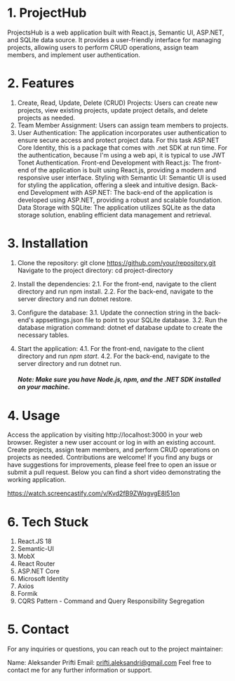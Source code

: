 # 1. ProjectHub

ProjectsHub is a web application built with React.js, Semantic UI, ASP.NET, and SQLite data source. It provides a user-friendly interface for managing projects, allowing users to perform CRUD operations, assign team members, and implement user authentication.

# 2. Features

1. Create, Read, Update, Delete (CRUD) Projects: Users can create new projects, view existing projects, update project details, and delete projects as needed.
2. Team Member Assignment: Users can assign team members to projects.
3. User Authentication: The application incorporates user authentication to ensure secure access and protect project data. For this task ASP.NET Core Identity, this is a package that comes with .net SDK at run time. For the authentication, because I'm using a web api, it is typical to use JWT Tonet Authentication.
   Front-end Development with React.js: The front-end of the application is built using React.js, providing a modern and responsive user interface.
   Styling with Semantic UI: Semantic UI is used for styling the application, offering a sleek and intuitive design.
   Back-end Development with ASP.NET: The back-end of the application is developed using ASP.NET, providing a robust and scalable foundation.
   Data Storage with SQLite: The application utilizes SQLite as the data storage solution, enabling efficient data management and retrieval.

# 3. Installation

1. Clone the repository: git clone https://github.com/your/repository.git
   Navigate to the project directory: cd project-directory

2. Install the dependencies:
   2.1. For the front-end, navigate to the client directory and run npm install.
   2.2. For the back-end, navigate to the server directory and run dotnet restore.
3. Configure the database:
   3.1. Update the connection string in the back-end's appsettings.json file to point to your SQLite database.
   3.2. Run the database migration command: dotnet ef database update to create the necessary tables.
4. Start the application:
   4.1. For the front-end, navigate to the client directory and run _npm start_.
   4.2. For the back-end, navigate to the server directory and run dotnet run.
   ##### _Note: Make sure you have Node.js, npm, and the .NET SDK installed on your machine._

# 4. Usage

Access the application by visiting http://localhost:3000 in your web browser.
Register a new user account or log in with an existing account.
Create projects, assign team members, and perform CRUD operations on projects as needed.
Contributions are welcome! If you find any bugs or have suggestions for improvements, please feel free to open an issue or submit a pull request.
Below you can find a short video demonstrating the working application.

<https://watch.screencastify.com/v/Kvd2fB9ZWqgvgE8l51on>

# 6. Tech Stuck

1. React.JS 18
2. Semantic-UI
3. MobX
4. React Router
5. ASP.NET Core
6. Microsoft Identity
7. Axios
8. Formik
9. CQRS Pattern - Command and Query Responsibility Segregation

# 5. Contact

For any inquiries or questions, you can reach out to the project maintainer:

Name: Aleksander Prifti
Email: prifti.aleksandri@gmail.com
Feel free to contact me for any further information or support.
